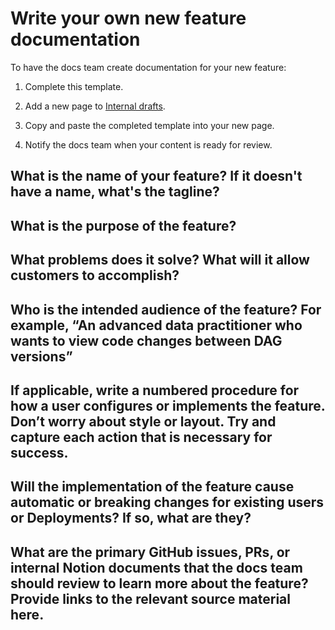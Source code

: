 # Write your own new feature documentation

To have the docs team create documentation for your new feature: 

1. Complete this template.

2. Add a new page to [Internal drafts](https://www.notion.so/astronomerio/Internal-Drafts-e09f6e1e64464f1cb4b3468a549bb45f).

3. Copy and paste the completed template into your new page.

4. Notify the docs team when your content is ready for review.


## What is the name of your feature? If it doesn't have a name, what's the tagline?

## What is the purpose of the feature? 

## What problems does it solve? What will it allow customers to accomplish?


## Who is the intended audience of the feature? For example, “An advanced data practitioner who wants to view code changes between DAG versions”


## If applicable, write a numbered procedure for how a user configures or implements the feature. Don’t worry about style or layout. Try and capture each action that is necessary for success. 


## Will the implementation of the feature cause automatic or breaking changes for existing users or Deployments? If so, what are they? 

## What are the primary GitHub issues, PRs, or internal Notion documents that the docs team should review to learn more about the feature? Provide links to the relevant source material here. 
